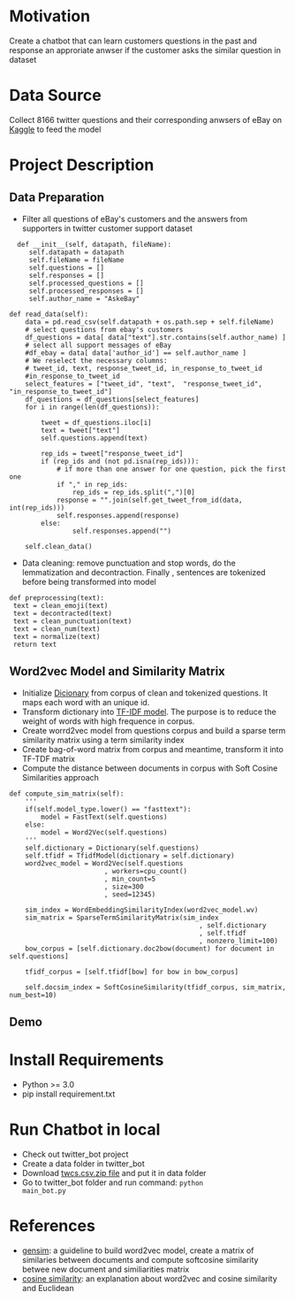 # Motivation
Create a chatbot that can learn customers questions in the past and response an approriate anwser if the customer asks the similar question in dataset
# Data Source
Collect 8166 twitter questions and their corresponding anwsers of eBay on [Kaggle](https://www.kaggle.com/thoughtvector/customer-support-on-twitter) to feed the model
# Project Description
## Data Preparation
- Filter all questions of eBay's customers and the answers from supporters in twitter customer support dataset
````
  def __init__(self, datapath, fileName):
     self.datapath = datapath
     self.fileName = fileName
     self.questions = []
     self.responses = []
     self.processed_questions = []
     self.processed_responses = []
     self.author_name = "AskeBay"

def read_data(self):
    data = pd.read_csv(self.datapath + os.path.sep + self.fileName)
    # select questions from ebay's customers
    df_questions = data[ data["text"].str.contains(self.author_name) ]
    # select all support messages of eBay
    #df_ebay = data[ data['author_id'] == self.author_name ] 
    # We reselect the necessary columns:
    # tweet_id, text, response_tweet_id, in_response_to_tweet_id
    #in_response_to_tweet_id
    select_features = ["tweet_id", "text",	"response_tweet_id", "in_response_to_tweet_id"]
    df_questions = df_questions[select_features]
    for i in range(len(df_questions)):

        tweet = df_questions.iloc[i]
        text = tweet["text"]
        self.questions.append(text)

        rep_ids = tweet["response_tweet_id"]
        if (rep_ids and (not pd.isna(rep_ids))):
            # if more than one answer for one question, pick the first one
            if "," in rep_ids:
                rep_ids = rep_ids.split(",")[0]
            response = "".join(self.get_tweet_from_id(data, int(rep_ids)))
            self.responses.append(response)
        else:
                self.responses.append("")

    self.clean_data()
````
- Data cleaning: remove punctuation and stop words, do the lemmatization and decontraction. Finally , sentences are tokenized before being transformed into model
```
def preprocessing(text):
 text = clean_emoji(text)
 text = decontracted(text)
 text = clean_punctuation(text)
 text = clean_num(text)
 text = normalize(text)
 return text
````

## Word2vec Model and Similarity Matrix
- Initialize [Dicionary](https://radimrehurek.com/gensim/corpora/dictionary.html) from corpus of clean and tokenized questions. It maps each word with an unique id.
- Transform dictionary into [TF-IDF model](https://radimrehurek.com/gensim/models/tfidfmodel.html). The purpose is to reduce the weight of words with high frequence in corpus.
- Create worrd2vec model from questions corpus and build a sparse term similarity matrix using a term similarity index
- Create bag-of-word matrix from corpus and meantime, transform it into TF-TDF matrix
- Compute the distance between documents in corpus with Soft Cosine Similarities approach
```
def compute_sim_matrix(self):
    '''    
    if(self.model_type.lower() == "fasttext"):
        model = FastText(self.questions) 
    else:
        model = Word2Vec(self.questions)
    '''
    self.dictionary = Dictionary(self.questions)
    self.tfidf = TfidfModel(dictionary = self.dictionary)
    word2vec_model = Word2Vec(self.questions
                        , workers=cpu_count()
                        , min_count=5
                        , size=300
                        , seed=12345)

    sim_index = WordEmbeddingSimilarityIndex(word2vec_model.wv)
    sim_matrix = SparseTermSimilarityMatrix(sim_index
                                                , self.dictionary
                                                , self.tfidf
                                                , nonzero_limit=100)
    bow_corpus = [self.dictionary.doc2bow(document) for document in self.questions]

    tfidf_corpus = [self.tfidf[bow] for bow in bow_corpus]

    self.docsim_index = SoftCosineSimilarity(tfidf_corpus, sim_matrix, num_best=10)
```
 
## Demo

# Install Requirements
- Python >= 3.0
- pip install requirement.txt

# Run Chatbot in local
- Check out twitter_bot project
- Create a data folder in twitter_bot
- Download [twcs.csv.zip file](https://www.kaggle.com/thoughtvector/customer-support-on-twitter) and put it in data folder
- Go to twitter_bot folder and run command: <code>python main_bot.py</code>
# References
- [gensim](https://radimrehurek.com/gensim/similarities/termsim.html#gensim.similarities.termsim.TermSimilarityIndex): a guideline to build word2vec model, create a matrix of similaries between documents and compute softcosine similarity betwee new document and similiarities matrix
- [cosine similarity](https://www.machinelearningplus.com/nlp/cosine-similarity): an explanation about word2vec and cosine similarity and Euclidean
